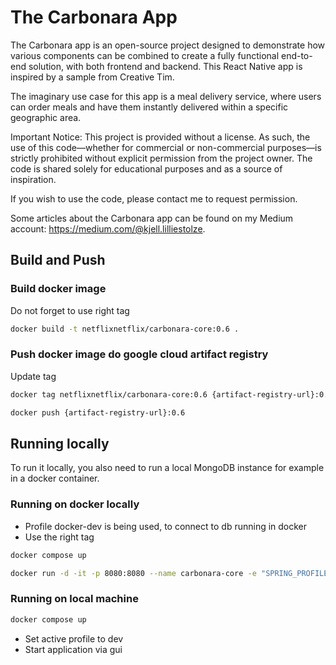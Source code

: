 # The Carbonara App

The Carbonara app is an open-source project designed to demonstrate how various components can be combined to create a fully functional end-to-end solution, with both frontend and backend. This React Native app is inspired by a sample from Creative Tim.

The imaginary use case for this app is a meal delivery service, where users can order meals and have them instantly delivered within a specific geographic area.

Important Notice:
This project is provided without a license. As such, the use of this code—whether for commercial or non-commercial purposes—is strictly prohibited without explicit permission from the project owner. The code is shared solely for educational purposes and as a source of inspiration.

If you wish to use the code, please contact me to request permission.

Some articles about the Carbonara app can be found on my Medium account: https://medium.com/@kjell.lilliestolze.

## Build and Push
### Build docker image
Do not forget to use right tag
```bash
docker build -t netflixnetflix/carbonara-core:0.6 .
```

### Push docker image do google cloud artifact registry
Update tag
```bash
docker tag netflixnetflix/carbonara-core:0.6 {artifact-registry-url}:0.6
```
```bash
docker push {artifact-registry-url}:0.6
```

## Running locally

To run it locally, you also need to run a local MongoDB instance for example in a docker container.

### Running on docker locally
- Profile docker-dev is being used, to connect to db running in docker
- Use the right tag
```bash
docker compose up
```
```bash
docker run -d -it -p 8080:8080 --name carbonara-core -e "SPRING_PROFILES_ACTIVE=staging" --add-host host.docker.internal:host-gateway netflixnetflix/carbonara-core:0.6
```
### Running on local machine
```bash
docker compose up
```
- Set active profile to dev
- Start application via gui
